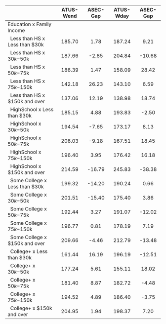 
|                      |    ATUS-Wend |     ASEC-Gap |    ATUS-Wday |     ASEC-Gap |
| -------------------- | :----------: | :----------: | :----------: | :----------: |
| Education x Family Income |              |              |              |              |
| &nbsp;&nbsp;Less than HS x Less than $30k |       185.70 |         1.78 |       187.24 |         9.21 |
| &nbsp;&nbsp;Less than HS x $30k-$50k |       187.66 |        -2.85 |       204.84 |       -10.68 |
| &nbsp;&nbsp;Less than HS x $50k-$75k |       186.39 |         1.47 |       158.09 |        28.42 |
| &nbsp;&nbsp;Less than HS x $75k-$150k |       142.18 |        26.23 |       143.10 |         6.59 |
| &nbsp;&nbsp;Less than HS x $150k and over |       137.06 |        12.19 |       138.98 |        18.74 |
| &nbsp;&nbsp;HighSchool x Less than $30k |       185.15 |         4.88 |       193.83 |        -2.50 |
| &nbsp;&nbsp;HighSchool x $30k-$50k |       194.54 |        -7.65 |       173.17 |         8.13 |
| &nbsp;&nbsp;HighSchool x $50k-$75k |       206.03 |        -9.18 |       167.51 |        18.45 |
| &nbsp;&nbsp;HighSchool x $75k-$150k |       196.40 |         3.95 |       176.42 |        16.18 |
| &nbsp;&nbsp;HighSchool x $150k and over |       214.59 |       -16.79 |       245.83 |       -38.38 |
| &nbsp;&nbsp;Some College x Less than $30k |       199.32 |       -14.20 |       190.24 |         0.66 |
| &nbsp;&nbsp;Some College x $30k-$50k |       201.51 |       -15.40 |       175.40 |         3.86 |
| &nbsp;&nbsp;Some College x $50k-$75k |       192.44 |         3.27 |       191.07 |       -12.02 |
| &nbsp;&nbsp;Some College x $75k-$150k |       196.77 |         0.81 |       178.19 |         7.19 |
| &nbsp;&nbsp;Some College x $150k and over |       209.66 |        -4.46 |       212.79 |       -13.48 |
| &nbsp;&nbsp;College+ x Less than $30k |       161.44 |        16.19 |       196.19 |       -12.51 |
| &nbsp;&nbsp;College+ x $30k-$50k |       177.24 |         5.61 |       155.11 |        18.02 |
| &nbsp;&nbsp;College+ x $50k-$75k |       181.40 |         8.87 |       182.72 |        -4.48 |
| &nbsp;&nbsp;College+ x $75k-$150k |       194.52 |         4.89 |       186.40 |        -3.75 |
| &nbsp;&nbsp;College+ x $150k and over |       204.95 |         1.94 |       198.37 |         7.20 |

